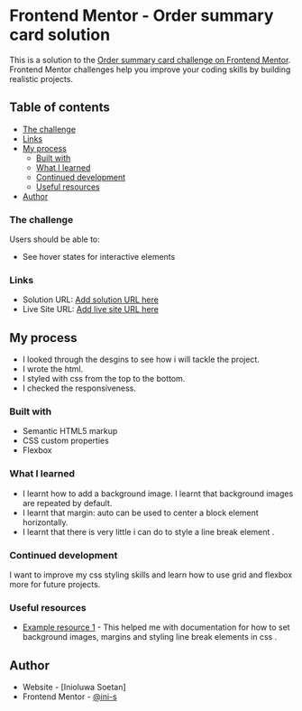 # Frontend Mentor - Order summary card solution

This is a solution to the [Order summary card challenge on Frontend Mentor](https://www.frontendmentor.io/challenges/order-summary-component-QlPmajDUj). Frontend Mentor challenges help you improve your coding skills by building realistic projects. 

## Table of contents
  - [The challenge](#the-challenge)
  - [Links](#links)
- [My process](#my-process)
  - [Built with](#built-with)
  - [What I learned](#what-i-learned)
  - [Continued development](#continued-development)
  - [Useful resources](#useful-resources)
- [Author](#author)



### The challenge

Users should be able to:

- See hover states for interactive elements

### Links

- Solution URL: [Add solution URL here](http://127.0.0.1:5500/)
- Live Site URL: [Add live site URL here](https://ini-s.github.io/order-summary/)

## My process
- I looked through the desgins to see how i will tackle the project.
- I wrote the html.
- I styled with css from the top to the bottom.
- I checked the responsiveness.

### Built with
- Semantic HTML5 markup
- CSS custom properties
- Flexbox



### What I learned

- I learnt how to add a background image. I learnt that background images are repeated by default.
- I learnt that margin: auto can be used to center a block element horizontally.
- I learnt that there is very little i can do to style a line break element .


### Continued development
I want to improve my css styling skills and learn how to use grid and flexbox more for future projects.


### Useful resources

- [Example resource 1](https://developer.mozilla.org/en-US/) - This helped me with documentation for how to set background images, margins and styling line break elements in css . 


## Author

- Website - [Inioluwa Soetan]
- Frontend Mentor - [@ini-s](https://www.frontendmentor.io/profile/ini-s)



